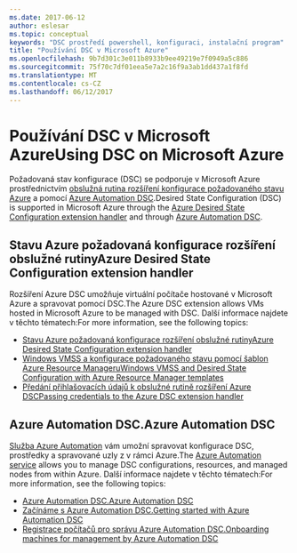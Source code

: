 ```yaml
---
ms.date: 2017-06-12
author: eslesar
ms.topic: conceptual
keywords: "DSC prostředí powershell, konfiguraci, instalační program"
title: "Používání DSC v Microsoft Azure"
ms.openlocfilehash: 9b7d301c3e011b8933b9ee49219e7f0949a5c886
ms.sourcegitcommit: 75f70c7df01eea5e7a2c16f9a3ab1dd437a1f8fd
ms.translationtype: MT
ms.contentlocale: cs-CZ
ms.lasthandoff: 06/12/2017
---
```

# <a name="using-dsc-on-microsoft-azure"></a><span data-ttu-id="b8c74-103">Používání DSC v Microsoft Azure</span><span class="sxs-lookup"><span data-stu-id="b8c74-103">Using DSC on Microsoft Azure</span></span>

<span data-ttu-id="b8c74-104">Požadovaná stav konfigurace (DSC) se podporuje v Microsoft Azure prostřednictvím [obslužná rutina rozšíření konfigurace požadovaného stavu Azure](https://docs.microsoft.com/azure/virtual-machines/virtual-machines-windows-extensions-dsc-overview) a pomocí [Azure Automation DSC](https://docs.microsoft.com/azure/automation/automation-dsc-overview).</span><span class="sxs-lookup"><span data-stu-id="b8c74-104">Desired State Configuration (DSC) is supported in Microsoft Azure through the [Azure Desired State Configuration extension handler](https://docs.microsoft.com/azure/virtual-machines/virtual-machines-windows-extensions-dsc-overview) and through [Azure Automation DSC](https://docs.microsoft.com/azure/automation/automation-dsc-overview).</span></span>

## <a name="azure-desired-state-configuration-extension-handler"></a><span data-ttu-id="b8c74-105">Stavu Azure požadovaná konfigurace rozšíření obslužné rutiny</span><span class="sxs-lookup"><span data-stu-id="b8c74-105">Azure Desired State Configuration extension handler</span></span>

<span data-ttu-id="b8c74-106">Rozšíření Azure DSC umožňuje virtuální počítače hostované v Microsoft Azure a spravovat pomocí DSC.</span><span class="sxs-lookup"><span data-stu-id="b8c74-106">The Azure DSC extension allows VMs hosted in Microsoft Azure to be managed with DSC.</span></span> <span data-ttu-id="b8c74-107">Další informace najdete v těchto tématech:</span><span class="sxs-lookup"><span data-stu-id="b8c74-107">For more information, see the following topics:</span></span>

- [<span data-ttu-id="b8c74-108">Stavu Azure požadovaná konfigurace rozšíření obslužné rutiny</span><span class="sxs-lookup"><span data-stu-id="b8c74-108">Azure Desired State Configuration extension handler</span></span>](https://docs.microsoft.com/azure/virtual-machines/virtual-machines-windows-extensions-dsc-overview)
- [<span data-ttu-id="b8c74-109">Windows VMSS a konfigurace požadovaného stavu pomocí šablon Azure Resource Manageru</span><span class="sxs-lookup"><span data-stu-id="b8c74-109">Windows VMSS and Desired State Configuration with Azure Resource Manager templates</span></span>](https://docs.microsoft.com/azure/virtual-machines/virtual-machines-windows-extensions-dsc-template)
- [<span data-ttu-id="b8c74-110">Předání přihlašovacích údajů k obslužné rutině rozšíření Azure DSC</span><span class="sxs-lookup"><span data-stu-id="b8c74-110">Passing credentials to the Azure DSC extension handler</span></span>](https://docs.microsoft.com/azure/virtual-machines/virtual-machines-windows-extensions-dsc-credentials)

## <a name="azure-automation-dsc"></a><span data-ttu-id="b8c74-111">Azure Automation DSC.</span><span class="sxs-lookup"><span data-stu-id="b8c74-111">Azure Automation DSC</span></span>

<span data-ttu-id="b8c74-112">[Služba Azure Automation](https://azure.microsoft.com/services/automation/) vám umožní spravovat konfigurace DSC, prostředky a spravované uzly z v rámci Azure.</span><span class="sxs-lookup"><span data-stu-id="b8c74-112">The [Azure Automation service](https://azure.microsoft.com/services/automation/) allows you to manage DSC configurations, resources, and managed nodes from within Azure.</span></span> <span data-ttu-id="b8c74-113">Další informace najdete v těchto tématech:</span><span class="sxs-lookup"><span data-stu-id="b8c74-113">For more information, see the following topics:</span></span>

- [<span data-ttu-id="b8c74-114">Azure Automation DSC.</span><span class="sxs-lookup"><span data-stu-id="b8c74-114">Azure Automation DSC</span></span>](https://docs.microsoft.com/azure/automation/automation-dsc-overview)
- [<span data-ttu-id="b8c74-115">Začínáme s Azure Automation DSC.</span><span class="sxs-lookup"><span data-stu-id="b8c74-115">Getting started with Azure Automation DSC</span></span>](https://docs.microsoft.com/azure/automation/automation-dsc-getting-started)
- [<span data-ttu-id="b8c74-116">Registrace počítačů pro správu Azure Automation DSC.</span><span class="sxs-lookup"><span data-stu-id="b8c74-116">Onboarding machines for management by Azure Automation DSC</span></span>](https://docs.microsoft.com/azure/automation/automation-dsc-onboarding)

